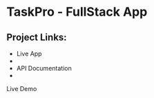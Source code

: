 <h1>TaskPro - FullStack App</h1>

<h2>Project Links:</h2>
<ul>
  <li><a href="https://taskpro-beryl.vercel.app" target="_blank" style="text-decoration: none;">Live App</a><li/>
  <li><a href="https://taskpro-server-delta.vercel.app/api-docs/" target="_blank" style="text-decoration: none;">API Documentation</a><li/>
</ul>






<a href="https://example.com" target="_blank" style="text-decoration: none;">Live Demo</a>
